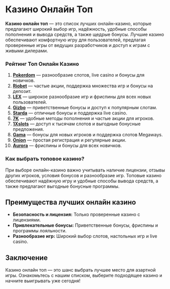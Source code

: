 # Казино Онлайн Топ

**Казино онлайн топ** — это список лучших онлайн-казино, которые предлагают широкий выбор игр, надёжность, удобные способы пополнения и вывода средств, а также щедрые бонусы. Лучшие казино обеспечивают комфортную игру для пользователей, предлагая проверенные игры от ведущих разработчиков и доступ к играм с живыми дилерами.

### Рейтинг Топ Онлайн Казино

1. **[Pokerdom](https://brandplay.link/4k77v2yx)** — разнообразие слотов, live casino и бонусы для новичков.
2. **[Riobet](https://brandplay.link/7xBLTPyj)** — частые акции, поддержка множества игр и бонусы на депозит.
3. **[LEX](https://brandplay.link/zW4hdDFV)** — широкое разнообразие игр и фриспины для всех новых пользователей.
4. **[Gizbo](https://brandplay.link/bprXw4YV)** — приветственные бонусы и доступ к популярным слотам.
5. **[Starda](https://brandplay.link/fB7xwRFL)** — отличные бонусы и поддержка live casino.
6. **[7K](https://brandplay.link/BvQyFShp)** — удобные методы пополнения и частые акции для игроков.
7. **[1Xslots](https://brandplay.link/hSB1khtr)** — доступ к тысячам слотов и выгодные бонусные предложения.
8. **[Gama](https://brandplay.link/j6NMKsDz)** — бонусы для новых игроков и поддержка слотов Megaways.
9. **[Onion](https://brandplay.link/zBGRVpQ9)** — простая регистрация и регулярные акции.
10. **[Aurora](https://10trafic-stat2.com/click/668546556bcc6313411604bd/6766/13032/subaccount)** — фриспины и бонусы для всех новичков.

### Как выбрать топовое казино?

При выборе онлайн-казино важно учитывать наличие лицензии, отзывы других игроков, условия бонусов и разнообразие игр. Топовые казино обеспечивают надёжную игру и удобные способы вывода средств, а также предлагают выгодные бонусные программы.

## Преимущества лучших онлайн казино

- **Безопасность и лицензия:** Только проверенные казино с лицензиями.
- **Привлекательные бонусы:** Приветственные бонусы, фриспины и программы лояльности.
- **Разнообразие игр:** Широкий выбор слотов, настольных игр и live casino.

## Заключение

Казино онлайн топ — это шанс выбрать лучшее место для азартной игры. Ознакомьтесь с нашим списком, выберите подходящее казино и начните выигрывать уже сегодня!
